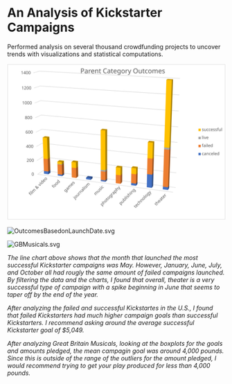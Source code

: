 # An Analysis of Kickstarter Campaigns
Performed analysis on several thousand crowdfunding projects to uncover trends with visualizations and statistical computations. 


![ParentCategoryOutcomes.svg](ParentCategoryOutcomes.svg)

![OutcomesBasedonLaunchDate.svg](/Users/giuliatasca/Desktop/bootcamp/Crowd_Funding_Analysis/OutcomesBasedonLaunchDate.svg)

![GBMusicals.svg](/Users/giuliatasca/Desktop/bootcamp/Crowd_Funding_Analysis/GBMusicals.svg)

*The line chart above shows that the month that launched the most successful Kickstarter campaigns was May. However, January, June, July, and October all had rougly the same amount of failed campaigns launched. By filtering the data and the charts, I found that overall, theater is a very successful type of campaign with a spike beginning in June that seems to taper off by the end of the year.*

*After analyzing the failed and successful Kickstartes in the U.S., I found that failed Kickstarters had much higher campaign goals than successful Kickstarters. I recommend asking around the average successful Kickstarter goal of $5,049.*

*After analyzing Great Britain Musicals, looking at the boxplots for the goals and amounts pledged, the mean campagin goal was around 4,000 pounds. Since this is outside of the range of the outliers for the amount pledged, I would recommend trying to get your play produced for less than 4,000 pounds.*  


